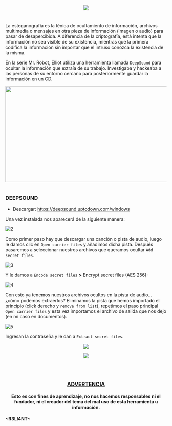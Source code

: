 <p align="center">
  <a href="https://github.com/DenverCoder1/readme-typing-svg"><img src="https://readme-typing-svg.herokuapp.com?size=19&color=13F700&width=540&lines=Ocultar+archivos+secretos+en+una+pista+de+audio"></a>
</p>

<h1 align="center"></h1>

La esteganografía es la ténica de ocultamiento de información, archivos multimedia o mensajes en otra pieza de información (imagen o audio) para pasar de desapercibida. A diferencia de la criptografía, está intenta que la información no sea visible de su existencia, mientras que la primera codifica la información sin importar que el intruso conozca la existencia de la misma.

En la serie Mr. Robot, Elliot utiliza una herramienta llamada `DeepSound` para ocultar la información que extraía de su trabajo. Investigaba y hackeaba a las personas de su entorno cercano para posteriormente guardar la información en un CD.

<p align="center">
  <img src="https://user-images.githubusercontent.com/75953873/179873094-df240f71-097f-4402-a459-2887437234d6.jpg" width="580" height="300">
</p>

<h1 align="center"></h1>

### DEEPSOUND

- Descargar: https://deepsound.uptodown.com/windows

Una vez instalada nos aparecerá de la siguiente manera:

![2](https://user-images.githubusercontent.com/75953873/179873487-11f50848-a4af-4331-a1c1-02eb3da2496a.png)

Como primer paso hay que descargar una canción o pista de audio, luego le damos clic en `Open carrier files` y añadimos dicha pista. Después pasaremos a seleccionar nuestros archivos que queramos ocultar `Add secret files`.

![3](https://user-images.githubusercontent.com/75953873/179873554-b99bdb60-d0db-40b9-9da7-3219bffb6bfe.png)

Y le damos a `Encode secret files` **>** Encrypt secret files (AES 256):

![4](https://user-images.githubusercontent.com/75953873/179873606-33916ace-bc1e-44f7-b3c9-b95333107a30.png)

Con esto ya tenemos nuestros archivos ocultos en la pista de audio... ¿cómo podemos extraerlos? Eliminamos la pista que hemos importado el principio (click derecho y `remove from list`), repetimos el paso principal `Open carrier files` y esta vez importamos el archivo de salida que nos dejo (en mi caso en documentos).

![5](https://user-images.githubusercontent.com/75953873/179873793-f224de40-01d3-4bbf-a10c-16efaec0d5dc.png)

Ingresan la contraseña y le dan a `Extract secret files`.

<p align="center">
  <img src="https://user-images.githubusercontent.com/75953873/179873871-59804325-6512-4451-9996-c5f7327ecf2f.png">
</p>

<p align="center">
  <img src="https://user-images.githubusercontent.com/75953873/179873909-5a15b8fc-16d5-4539-b379-8518b1af692e.gif">
</p>

</br>

<h1 align="center"></h1>

<h3 align="center"><ins>ADVERTENCIA<ins></h3>

<h4 align="center">Esto es con fines de aprendizaje, no nos hacemos responsables ni el fundador, ni el creador del tema del mal uso de esta herramienta u información.</h4>



#### ~R3LI4NT~
